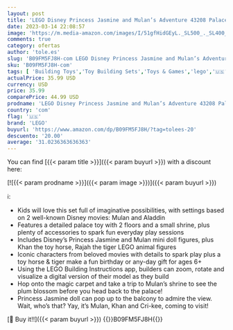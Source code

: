 ```yaml
---
layout: post
title: 'LEGO Disney Princess Jasmine and Mulan’s Adventure 43208 Palace Set  Aladdin & Mulan Buildable Toy with Horse and Tiger Figures  Gifts for Kids  Girls & Boys'
date: 2023-03-14 22:08:57
image: 'https://m.media-amazon.com/images/I/51gfHidGEyL._SL500_._SL400_.jpg'
comments: true
category: ofertas
author: 'tole.es'
slug: 'B09FM5FJ8H-com LEGO Disney Princess Jasmine and Mulan’s Adventure 43208...'
sku: 'B09FM5FJ8H-com'
tags: [ 'Building Toys','Toy Building Sets','Toys & Games','lego','🇺🇸', ]
actualPrice: 35.99 USD
currency: USD
price: 35.99
comparePrice: 44.99 USD
prodname: 'LEGO Disney Princess Jasmine and Mulan’s Adventure 43208 Palace Set  Aladdin & Mulan Buildable Toy with Horse and Tiger Figures  Gifts for Kids  Girls & Boys'
country: 'com'
flag: '🇺🇸'
brand: 'LEGO'
buyurl: 'https://www.amazon.com/dp/B09FM5FJ8H/?tag=tolees-20'
descuento: '20.00'
average: '31.0236363636363'
---
```


You can find [{{< param title >}}]({{< param buyurl >}}) with a discount here:

[![{{< param prodname >}}]({{< param image >}})]({{< param buyurl >}})

ℹ️:

- Kids will love this set full of imaginative possibilities, with settings based on 2 well-known Disney movies: Mulan and Aladdin
- Features a detailed palace toy with 2 floors and a small shrine, plus plenty of accessories to spark fun everyday play sessions
- Includes Disney’s Princess Jasmine and Mulan mini doll figures, plus Khan the toy horse, Rajah the tiger LEGO animal figures
- Iconic characters from beloved movies with details to spark play plus a toy horse & tiger make a fun birthday or any-day gift for ages 6+
- Using the LEGO Building Instructions app, builders can zoom, rotate and visualize a digital version of their model as they build
- Hop onto the magic carpet and take a trip to Mulan’s shrine to see the plum blossom before you head back to the palace!
- Princess Jasmine doll can pop up to the balcony to admire the view. Wait, who’s that? Yay, it’s Mulan, Khan and Cri-kee, coming to visit!

[🛒 Buy it!!]({{< param buyurl >}})
{{<world>}}B09FM5FJ8H{{</world>}}
